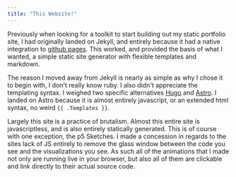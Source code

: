 ```yaml
---
title: "This Website!"
---
```


Previously when looking for a toolkit to start building out my static
portfolio site, I had originally landed on Jekyll, and entirely because
it had a native integration to [github pages](https://pages.github.com/).
This worked, and provided the basis of what I wanted, a simple static site
generator with flexible templates and markdown.

The reason I moved away from Jekyll is nearly as simple as why I chose it
to begin with, I don't really know ruby. I also didn't appreciate the
templating syntax. I weighed two specific alternatives [Hugo](https://gohugo.io/)
and [Astro](https://astro.build/). I landed on Astro because it is almost entirely
javascript, or an extended html syntax, no weird `{{ .Templates }}`.

Largely this site is a practice of brutalism. Almost this entire site is javascriptless,
and is also entirely statically generated. This is of course with one exception,
the p5 Sketches. I made a concession in regards to the sites lack of JS entirely
to remove the glass window between the code you see and the visualizations you see.
As such all of the animations that I made not only are running live in your browser,
but also all of them are clickable and link directly to their actual source code.
